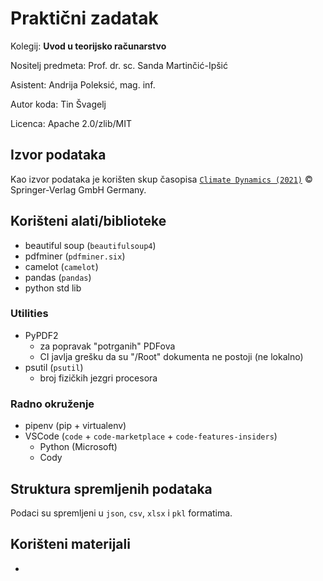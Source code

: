 # Praktični zadatak

Kolegij: **Uvod u teorijsko računarstvo**

Nositelj predmeta: Prof. dr. sc. Sanda Martinčić-Ipšić

Asistent: Andrija Poleksić, mag. inf.

Autor koda: Tin Švagelj

Licenca: Apache 2.0/zlib/MIT

## Izvor podataka

Kao izvor podataka je korišten skup časopisa [`Climate Dynamics (2021)`](https://link.springer.com/journal/382) © Springer-Verlag GmbH Germany.

## Korišteni alati/biblioteke

- beautiful soup (`beautifulsoup4`)
- pdfminer (`pdfminer.six`)
- camelot (`camelot`)
- pandas (`pandas`)
- python std lib

### Utilities

- PyPDF2
  - za popravak "potrganih" PDFova
  - CI javlja grešku da su "/Root" dokumenta ne postoji (ne lokalno)
- psutil (`psutil`)
  - broj fizičkih jezgri procesora

### Radno okruženje

- pipenv (pip + virtualenv)
- VSCode (`code` + `code-marketplace` + `code-features-insiders`)
  - Python (Microsoft)
  - Cody

## Struktura spremljenih podataka

Podaci su spremljeni u `json`, `csv`, `xlsx` i `pkl` formatima.

## Korišteni materijali

- 